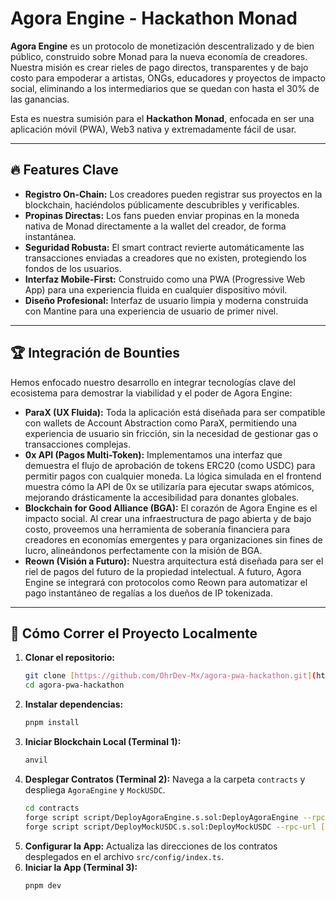 # Agora Engine - Hackathon Monad

**Agora Engine** es un protocolo de monetización descentralizado y de bien público, construido sobre Monad para la nueva economía de creadores. Nuestra misión es crear rieles de pago directos, transparentes y de bajo costo para empoderar a artistas, ONGs, educadores y proyectos de impacto social, eliminando a los intermediarios que se quedan con hasta el 30% de las ganancias.

Esta es nuestra sumisión para el **Hackathon Monad**, enfocada en ser una aplicación móvil (PWA), Web3 nativa y extremadamente fácil de usar.

---

## 🔥 Features Clave

- **Registro On-Chain:** Los creadores pueden registrar sus proyectos en la blockchain, haciéndolos públicamente descubribles y verificables.
- **Propinas Directas:** Los fans pueden enviar propinas en la moneda nativa de Monad directamente a la wallet del creador, de forma instantánea.
- **Seguridad Robusta:** El smart contract revierte automáticamente las transacciones enviadas a creadores que no existen, protegiendo los fondos de los usuarios.
- **Interfaz Mobile-First:** Construido como una PWA (Progressive Web App) para una experiencia fluida en cualquier dispositivo móvil.
- **Diseño Profesional:** Interfaz de usuario limpia y moderna construida con Mantine para una experiencia de usuario de primer nivel.

---

## 🏆 Integración de Bounties

Hemos enfocado nuestro desarrollo en integrar tecnologías clave del ecosistema para demostrar la viabilidad y el poder de Agora Engine:

- **ParaX (UX Fluida):** Toda la aplicación está diseñada para ser compatible con wallets de Account Abstraction como ParaX, permitiendo una experiencia de usuario sin fricción, sin la necesidad de gestionar gas o transacciones complejas.
- **0x API (Pagos Multi-Token):** Implementamos una interfaz que demuestra el flujo de aprobación de tokens ERC20 (como USDC) para permitir pagos con cualquier moneda. La lógica simulada en el frontend muestra cómo la API de 0x se utilizaría para ejecutar swaps atómicos, mejorando drásticamente la accesibilidad para donantes globales.
- **Blockchain for Good Alliance (BGA):** El corazón de Agora Engine es el impacto social. Al crear una infraestructura de pago abierta y de bajo costo, proveemos una herramienta de soberanía financiera para creadores en economías emergentes y para organizaciones sin fines de lucro, alineándonos perfectamente con la misión de BGA.
- **Reown (Visión a Futuro):** Nuestra arquitectura está diseñada para ser el riel de pagos del futuro de la propiedad intelectual. A futuro, Agora Engine se integrará con protocolos como Reown para automatizar el pago instantáneo de regalías a los dueños de IP tokenizada.

---

## 🚀 Cómo Correr el Proyecto Localmente

1.  **Clonar el repositorio:**
    ```bash
    git clone [https://github.com/OhrDev-Mx/agora-pwa-hackathon.git](https://github.com/OhrDev-Mx/agora-pwa-hackathon.git)
    cd agora-pwa-hackathon
    ```
2.  **Instalar dependencias:**
    ```bash
    pnpm install
    ```
3.  **Iniciar Blockchain Local (Terminal 1):**
    ```bash
    anvil
    ```
4.  **Desplegar Contratos (Terminal 2):**
    Navega a la carpeta `contracts` y despliega `AgoraEngine` y `MockUSDC`.
    ```bash
    cd contracts
    forge script script/DeployAgoraEngine.s.sol:DeployAgoraEngine --rpc-url [http://127.0.0.1:8545](http://127.0.0.1:8545) --private-key <TU_LLAVE_PRIVADA_DE_ANVIL> --broadcast
    forge script script/DeployMockUSDC.s.sol:DeployMockUSDC --rpc-url [http://127.0.0.1:8545](http://127.0.0.1:8545) --private-key <TU_LLAVE_PRIVADA_DE_ANVIL> --broadcast
    ```
5.  **Configurar la App:**
    Actualiza las direcciones de los contratos desplegados en el archivo `src/config/index.ts`.
6.  **Iniciar la App (Terminal 3):**
    ```bash
    pnpm dev
    ```